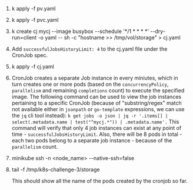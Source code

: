1. k apply -f pv.yaml
2. k apply -f pvc.yaml
3. k create cj mycj --image busybox --schedule '*/1 * * * *' --dry-run=client -o yaml -- sh -c "hostname >> /tmp/vol/storage" > cj.yaml
4. Add `successfulJobsHistoryLimit: 4` to the cj.yaml file under the CronJob spec.
5. k apply -f cj.yaml
6. CronJob creates a separate Job instance in every miniutes, which in turn creates one or more pods (based on the `concurrencyPolicy`, `parallelism` and remaining `completions` count) to execute the specified image. The following command can be used to view the job instances pertaining to a specific CronJob (because of "substring/regex" match not available either in `jsonpath` or `go-template` expressions, we can use the `jq` cli tool instead):
```k get jobs -o json | jq -r '.items[] | select(.metadata.name | test("^mycj.*")) | .metadata.name'.```
This command will verify that only 4 job instances can exist at any point of time - `successfulJobsHistoryLimit`. Also, there will be 8 pods in total - each two pods belong to a separate job instance - because of the `parallelism` count.
7. minikube ssh -n <node_name> --native-ssh=false
8. tail -f /tmp/k8s-challenge-3/storage
   
   This should show all the name of the pods created by the cronjob so far.